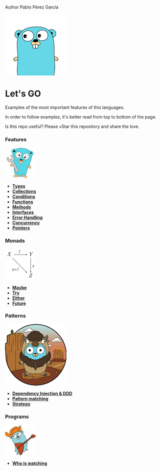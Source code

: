  Author Pablo Pérez García

![My image](img/gopher-main.png)    
 # Let's GO  
Examples of the most important features of this languages.

In order to follow examples, it's better read from top to bottom of the page.

Is this repo useful? Please ⭑Star this repository and share the love.

### Features
![My image](img/features.jpg)    

* **[Types](features/src/politrons/lang/Types_test.go)**
* **[Collections](features/src/politrons/lang/Collections_test.go)**
* **[Conditions](features/src/politrons/lang/Conditions_test.go)**
* **[Functions](features/src/politrons/lang/Functions_test.go)** 
* **[Methods](features/src/politrons/lang/Methods_test.go)**
* **[Interfaces](features/src/politrons/lang/Interfaces_test.go)**
* **[Error Handling](features/src/politrons/lang/ErrorHandling_test.go)**
* **[Concurrency](features/src/politrons/lang/Concurrency_test.go)**
* **[Pointers](features/src/politrons/lang/Pointers_test.go)**

### Monads
![My image](img/pure.png)    
* **[Maybe](features/src/politrons/monads/Maybe.go)**
* **[Try](features/src/politrons/monads/Try.go)**
* **[Either](features/src/politrons/monads/Either.go)**
* **[Future](features/src/politrons/monads/Future.go)**

### Patterns
![My image](img/pattern.png)    
* **[Dependency Injection & DDD](features/src/politrons/tools/DI)**
* **[Pattern matching](features/src/politrons/tools/patternMatching/PatternMatching_test.go)**
* **[Strategy](features/src/politrons/tools/Strategy_test.go)**

### Programs
![My image](img/programs.jpg)    

* **[Who is watching](https://github.com/politrons/Who-is-watching)**